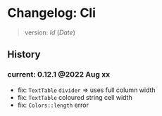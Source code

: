 # Changelog: Cli

> version: $Id$ ($Date$)

## History

### current: 0.12.1 @2022 Aug xx

 - fix: `TextTable` `divider` => uses full column width
 - fix: `TextTable` coloured string cell width
 - fix: `Colors::length` error
